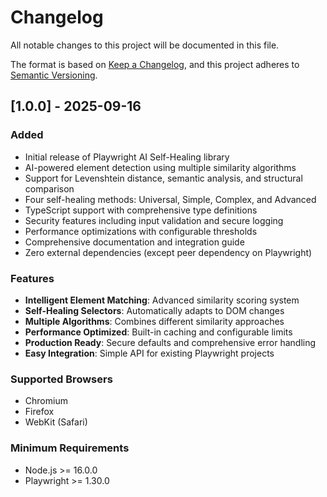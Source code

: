 # Changelog

All notable changes to this project will be documented in this file.

The format is based on [Keep a Changelog](https://keepachangelog.com/en/1.0.0/),
and this project adheres to [Semantic Versioning](https://semver.org/spec/v2.0.0.html).

## [1.0.0] - 2025-09-16

### Added
- Initial release of Playwright AI Self-Healing library
- AI-powered element detection using multiple similarity algorithms
- Support for Levenshtein distance, semantic analysis, and structural comparison
- Four self-healing methods: Universal, Simple, Complex, and Advanced
- TypeScript support with comprehensive type definitions
- Security features including input validation and secure logging
- Performance optimizations with configurable thresholds
- Comprehensive documentation and integration guide
- Zero external dependencies (except peer dependency on Playwright)

### Features
- **Intelligent Element Matching**: Advanced similarity scoring system
- **Self-Healing Selectors**: Automatically adapts to DOM changes
- **Multiple Algorithms**: Combines different similarity approaches
- **Performance Optimized**: Built-in caching and configurable limits
- **Production Ready**: Secure defaults and comprehensive error handling
- **Easy Integration**: Simple API for existing Playwright projects

### Supported Browsers
- Chromium
- Firefox
- WebKit (Safari)

### Minimum Requirements
- Node.js >= 16.0.0
- Playwright >= 1.30.0

